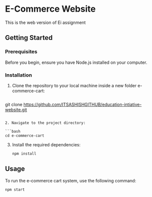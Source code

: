 # E-Commerce Website
This is the web version of Ei assignment

## Getting Started

### Prerequisites

Before you begin, ensure you have Node.js installed on your computer.

### Installation

1. Clone the repository to your local machine inside a new folder e-commerce-cart:

   ```bash
  git clone https://github.com/ITSASHISHGITHUB/education-intiative-website.git
   ```

2. Navigate to the project directory:

   ```bash
   cd e-commerce-cart
   ```

3. Install the required dependencies:

   ```bash
   npm install
   ```

## Usage

To run the e-commerce cart system, use the following command:

```bash
npm start
```
